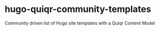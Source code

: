# hugo-quiqr-community-templates
Community driven list of Hugo site templates with a Quiqr Content Model
